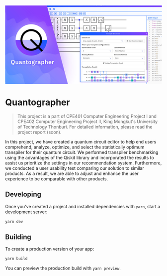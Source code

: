 ![Quantographer Banner](https://raw.githubusercontent.com/rootEnginear/Quantographer/dev/public/og.jpg?token=GHSAT0AAAAAABKDPNR2SNPSK63IFX7BJAVOYT5UF7A)

# Quantographer

> This project is a part of CPE401 Computer Engineering Project I and CPE402 Computer Engineering Project II, King Mongkut's University of Technology Thonburi. For detailed information, please read the project report (soon).

In this project, we have created a quantum circuit editor to help end users comprehend,
analyze, optimize, and select the statistically optimum transpiler for their quantum circuit.
We performed transpiler benchmarking using the advantages of the Qiskit library and
incorporated the results to assist us prioritize the settings in our recommendation system.
Furthermore, we conducted a user usability test comparing our solution to similar products.
As a result, we are able to adjust and enhance the user experience to be comparable
with other products.

## Developing

Once you've created a project and installed dependencies with `yarn`, start a development server:

```bash
yarn dev
```

## Building

To create a production version of your app:

```bash
yarn build
```

You can preview the production build with `yarn preview`.
